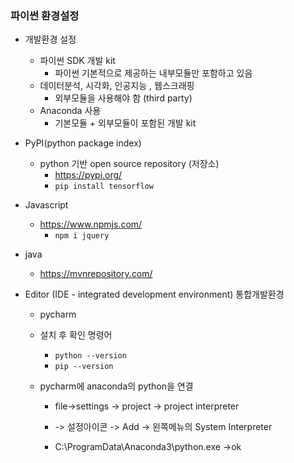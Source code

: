 ### 파이썬 환경설정

- 개발환경 설정
  - 파이썬 SDK 개발 kit
    - 파이썬 기본적으로 제공하는 내부모듈만 포함하고 있음
  - 데이터분석, 시각화, 인공지능 , 웹스크래핑
    - 외부모듈을 사용해야 함 (third party) 
  - Anaconda 사용
    - 기본모듈 + 외부모듈이 포함된  개발  kit 



- PyPI(python package index)
  - python 기반 open source repository (저장소)
    - https://pypi.org/
    - `pip install tensorflow`
- Javascript
  - https://www.npmjs.com/
    - `npm i jquery`
- java
  - https://mvnrepository.com/



- Editor (IDE - integrated development environment) 통합개발환경

  - pycharm 

  - 설치 후 확인 명령어
    - `python --version`
    - `pip --version`

  - pycharm에 anaconda의 python을 연결

    - file->settings -> project -> project interpreter 

    - -> 설정아이콘 -> Add -> 왼쪽메뉴의 System Interpreter 
    - C:\ProgramData\Anaconda3\python.exe ->ok